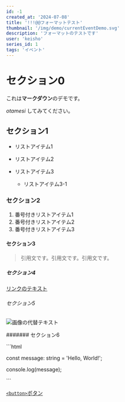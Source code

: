```yaml
---
id: -1
created_at: '2024-07-08'
title: '!!!@@フォーマットテスト'
thumbnail: '/img/demo/currentEventDemo.svg'
description: 'フォーマットのテストです'
user: 'keisho'
series_id: 1
tags: 'イベント'
---
```

# セクション0

これは**マークダウン**のデモです。

*otamesi* してみてください。

## セクション1

- リストアイテム1
- リストアイテム2
- リストアイテム3

  - リストアイテム3-1

### セクション2

1. 番号付きリストアイテム1
2. 番号付きリストアイテム2
3. 番号付きリストアイテム3

#### セクション3

> 引用文です。引用文です。引用文です。

##### セクション4

[リンクのテキスト](https://example.com)

###### セクション5

![画像の代替テキスト](https://via.placeholder.com/150)

####### セクション6

\`\`\`html

const message: string = 'Hello, World!';

console.log(message);

\`\`\`

[`<button>`ボタン](https://example.com)
